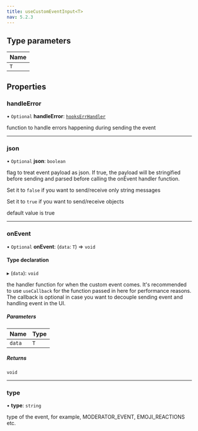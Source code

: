 ```yaml
---
title: useCustomEventInput<T>
nav: 5.2.3
---
```


## Type parameters

| Name |
| :------ |
| `T` |

## Properties

### handleError

• `Optional` **handleError**: [`hooksErrHandler`](/api-reference/javascript/v2/react/home/content#hookserrhandler)

function to handle errors happening during sending the event

___

### json

• `Optional` **json**: `boolean`

flag to treat event payload as json.
If true, the payload will be stringified before sending and
parsed before calling the onEvent handler function.

Set it to `false` if you want to send/receive only string messages

Set it to `true` if you want to send/receive objects

default value is true

___

### onEvent

• `Optional` **onEvent**: (`data`: `T`) => `void`

#### Type declaration

▸ (`data`): `void`

the handler function for when the custom event comes. It's recommended
to use `useCallback` for the function passed in here for performance
reasons.
The callback is optional in case you want to decouple sending event and
handling event in the UI.

##### Parameters

| Name | Type |
| :------ | :------ |
| `data` | `T` |

##### Returns

`void`

___

### type

• **type**: `string`

type of the event, for example, MODERATOR_EVENT, EMOJI_REACTIONS etc.
